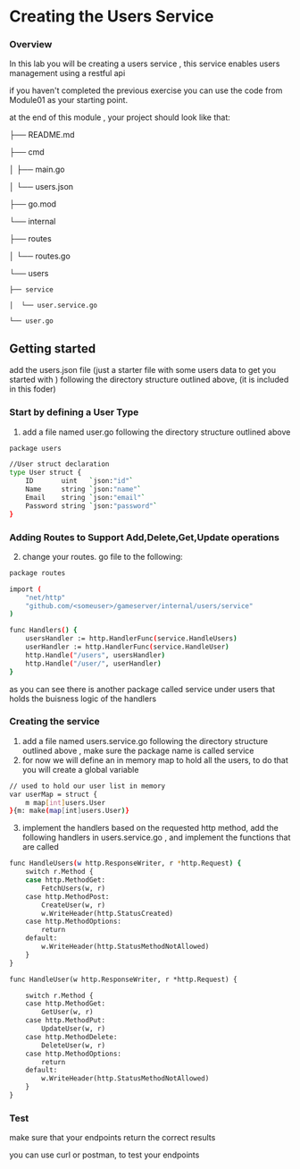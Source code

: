 # Creating the Users Service

### Overview

In this lab you will be creating a users service , this service enables users management using a restful api

if you haven't completed the previous exercise you can use the code from Module01 as your starting point.

at the end of this module , your project should look like that:

├── README.md

├── cmd

│  ├── main.go

│  └── users.json

├── go.mod

└── internal

├── routes

│  └── routes.go

└── users

```
├── service
```

```
│  └── user.service.go
```

```
└── user.go
```

## Getting started

add the users.json file (just a starter file with some users data to get you started with  ) following the directory structure outlined above, (it is included in this foder)

### Start by defining a User Type

1. add a file named user.go following the directory structure outlined above

```bash
package users

//User struct declaration
type User struct {
	ID       uint   `json:"id"`
	Name     string `json:"name"`
	Email    string `json:"email"`
	Password string `json:"password"`
}
```

### Adding Routes to Support Add,Delete,Get,Update operations

2. change your routes. go file to the following:

```bash
package routes

import (
	"net/http"
	"github.com/<someuser>/gameserver/internal/users/service"
)

func Handlers() {
	usersHandler := http.HandlerFunc(service.HandleUsers)
	userHandler := http.HandlerFunc(service.HandleUser)
	http.Handle("/users", usersHandler)
	http.Handle("/user/", userHandler)
}
```

as you can see there is another package called service under users that holds the buisness logic of the handlers

### Creating the service

1. add a file named users.service.go following the directory structure outlined above , make sure the package name is called service
2. for now we will define an in memory map to hold all the users, to do that you will create a global variable

```bash
// used to hold our user list in memory
var userMap = struct {
	m map[int]users.User
}{m: make(map[int]users.User)}
```

3. implement the handlers based on the requested http method, add the following handlers in users.service.go , and implement the functions that are  called

```bash
func HandleUsers(w http.ResponseWriter, r *http.Request) {
	switch r.Method {
	case http.MethodGet:
		FetchUsers(w, r)
	case http.MethodPost:
		CreateUser(w, r)
		w.WriteHeader(http.StatusCreated)
	case http.MethodOptions:
		return
	default:
		w.WriteHeader(http.StatusMethodNotAllowed)
	}
}

func HandleUser(w http.ResponseWriter, r *http.Request) {

	switch r.Method {
	case http.MethodGet:
		GetUser(w, r)
	case http.MethodPut:
		UpdateUser(w, r)
	case http.MethodDelete:
		DeleteUser(w, r)
	case http.MethodOptions:
		return
	default:
		w.WriteHeader(http.StatusMethodNotAllowed)
	}
}
```

### Test

make sure that your endpoints return the correct results

you can use curl or postman, to test your endpoints
